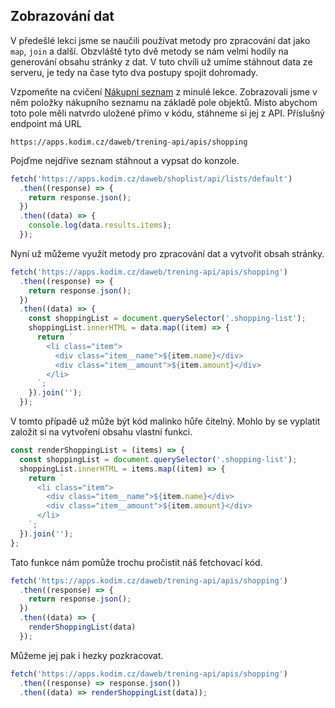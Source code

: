 ## Zobrazování dat

V předešlé lekci jsme se naučili používat metody pro zpracování dat jako `map`, `join` a další. Obzvláště tyto dvě metody se nám velmi hodily na generování obsahu stránky z dat. V tuto chvíli už umíme stáhnout data ze serveru, je tedy na čase tyto dva postupy spojit dohromady.

Vzpomeňte na cvičení [Nákupní seznam](../../func-data/cv-nadoma#cvdoma%3Enakupni-seznam) z minulé lekce. Zobrazovali jsme v něm položky nákupního seznamu na základě pole objektů. Místo abychom toto pole měli natvrdo uložené přímo v kódu, stáhneme si jej z API. Příslušný endpoint má URL

```
https://apps.kodim.cz/daweb/trening-api/apis/shopping
```

Pojďme nejdříve seznam stáhnout a vypsat do konzole. 

```js
fetch('https://apps.kodim.cz/daweb/shoplist/api/lists/default')
  .then((response) => {
    return response.json();
  })
  .then((data) => {
    console.log(data.results.items);
  });
```

Nyní už můžeme využít metody pro zpracování dat a vytvořit obsah stránky. 

```js
fetch('https://apps.kodim.cz/daweb/trening-api/apis/shopping')
  .then((response) => {
    return response.json();
  })
  .then((data) => {
    const shoppingList = document.querySelector('.shopping-list');
    shoppingList.innerHTML = data.map((item) => {
      return `
        <li class="item">
          <div class="item__name">${item.name}</div>
          <div class="item__amount">${item.amount}</div>
        </li>
      `;
    }).join('');
  });
```

V tomto případě už může být kód malinko hůře čitelný. Mohlo by se vyplatit založit si na vytvoření obsahu vlastní funkci. 

```js
const renderShoppingList = (items) => {
  const shoppingList = document.querySelector('.shopping-list');
  shoppingList.innerHTML = items.map((item) => {
    return `
      <li class="item">
        <div class="item__name">${item.name}</div>
        <div class="item__amount">${item.amount}</div>
      </li>
    `;
  }).join('');
};
```

Tato funkce nám pomůže trochu pročistit náš fetchovací kód.

```js
fetch('https://apps.kodim.cz/daweb/trening-api/apis/shopping')
  .then((response) => {
    return response.json();
  })
  .then((data) => {
    renderShoppingList(data)
  });
```

Můžeme jej pak i hezky pozkracovat. 

```js
fetch('https://apps.kodim.cz/daweb/trening-api/apis/shopping')
  .then((response) => response.json())
  .then((data) => renderShoppingList(data));
```
